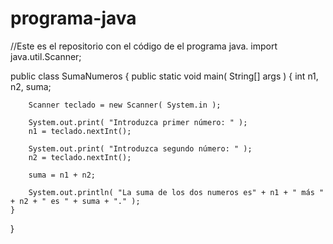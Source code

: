 # programa-java
//Este es el repositorio con el código de el programa java.
import java.util.Scanner;

public class SumaNumeros
{
    public static void main( String[] args )
    {
        int n1, n2, suma;

        Scanner teclado = new Scanner( System.in );

        System.out.print( "Introduzca primer número: " );
        n1 = teclado.nextInt();

        System.out.print( "Introduzca segundo número: " );
        n2 = teclado.nextInt();

        suma = n1 + n2;

        System.out.println( "La suma de los dos numeros es" + n1 + " más " + n2 + " es " + suma + "." );
    }
}